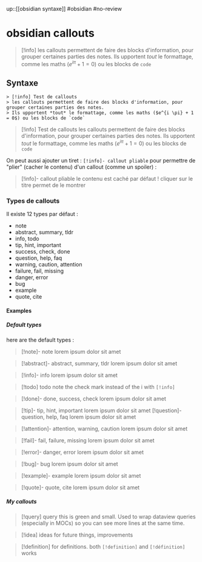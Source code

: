 up::[[obsidian syntaxe]]
#obsidian #no-review 
# obsidian callouts

> [!info]
> les callouts permettent de faire des blocks d'information, pour grouper certaines parties des notes.
> Ils upportent *tout* le formattage, comme les maths ($e^{i \pi} + 1 = 0$) ou les blocks de `code`

## Syntaxe

```
> [!info] Test de callouts
> les callouts permettent de faire des blocks d'information, pour grouper certaines parties des notes.
> Ils upportent *tout* le formattage, comme les maths ($e^{i \pi} + 1 = 0$) ou les blocks de `code`
```

> [!info] Test de callouts
> les callouts permettent de faire des blocks d'information, pour grouper certaines parties des notes.
> Ils upportent *tout* le formattage, comme les maths ($e^{i \pi} + 1 = 0$) ou les blocks de `code`

On peut aussi ajouter un tiret : `[!info]- callout pliable` pour permettre de "plier" (cacher le contenu) d'un callout (comme un spoiler) :

> [!info]- callout pliable
> le contenu est caché par défaut !
> cliquer sur le titre permet de le montrer
### Types de callouts
Il existe 12 types par défaut :

 - note
 - abstract, summary, tldr
 - info, todo
 - tip, hint, important
 - success, check, done
 - question, help, faq
 - warning, caution, attention
 - failure, fail, missing
 - danger, error
 - bug
 - example
 - quote, cite

#### Examples

##### Default types
here are the default types :
> [!note]- note
> lorem ipsum dolor sit amet

> [!abstract]- abstract, summary, tldr
> lorem ipsum dolor sit amet

> [!info]- info
> lorem ipsum dolor sit amet

> [!todo] todo
> note the check mark instead of the i with `[!info]`

> [!done]- done, success, check
> lorem ipsum dolor sit amet

> [!tip]- tip, hint, important
> lorem ipsum dolor sit amet
> [!question]- question, help, faq
> lorem ipsum dolor sit amet

> [!attention]- attention, warning, caution
> lorem ipsum dolor sit amet

> [!fail]- fail, failure, missing
> lorem ipsum dolor sit amet

> [!error]- danger, error
> lorem ipsum dolor sit amet

> [!bug]- bug
> lorem ipsum dolor sit amet

> [!example]- example
> lorem ipsum dolor sit amet

> [!quote]- quote, cite
> lorem ipsum dolor sit amet

##### My callouts

> [!query] query
> this is green and small. Used to wrap dataview queries (especially in MOCs) so you can see more lines at the same time.

> [!idea]
> ideas for future things, improvements

> [!definition]
> for definitions. both `[!definition]` and `[!définition]` works

